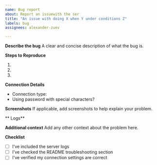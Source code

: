 ```yaml
---
name: Bug report
about: Report an issuewith the ser
title: "An issue with doing X when Y under conditions Z"
labels: bug
assignees: alexander-zuev

---
```


**Describe the bug**
A clear and concise description of what the bug is.

**Steps to Reproduce**

1.
2.
3.

**Connection Details**
<!-- How are you connecting to Supabase? -->
- Connection type: <!-- Local or Remote -->
- Using password with special characters? <!-- Yes/No -->


**Screenshots**
If applicable, add screenshots to help explain your problem.

** Logs**
<!--
HIGHLY USEFUL: Attach server logs from:
- macOS/Linux: ~/.local/share/supabase-mcp/mcp_server.log
- Windows: %USERPROFILE%\.local\share\supabase-mcp\mcp_server.log

You can get the last 50 lines with:
tail -n 50 ~/.local/share/supabase-mcp/mcp_server.log
-->

**Additional context**
Add any other context about the problem here.

**Checklist**
<!-- Please check all that apply -->
- [ ] I've included the server logs
- [ ] I've checked the README troubleshooting section
- [ ] I've verified my connection settings are correct
